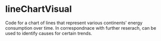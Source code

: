 # lineChartVisual
Code for a chart of lines that represent various continents' energy consumption over time. In correspondnace with further reserach, can be used to identify causes for certain trends. 

